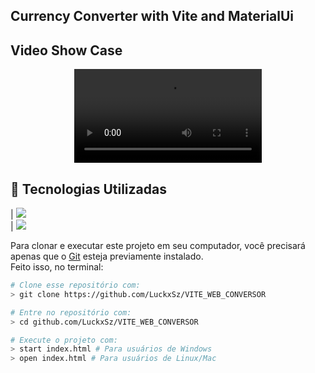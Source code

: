 ## Currency Converter with Vite and MaterialUi

## Video Show Case

<div align="center">
  <video src="./public/showcase.mp4" />
</div>

## 🚀 Tecnologias Utilizadas

| <img src="https://img.shields.io/badge/Material--UI-0081CB?style=for-the-badge&logo=material-ui&logoColor=white" />  
| <img src="https://img.shields.io/badge/React-20232A?style=for-the-badge&logo=react&logoColor=61DAFB" />

Para clonar e executar este projeto em seu computador, você precisará apenas que o [Git](https://git-scm.com/) esteja previamente instalado.<br>
Feito isso, no terminal:

```bash
# Clone esse repositório com:
> git clone https://github.com/LuckxSz/VITE_WEB_CONVERSOR

# Entre no repositório com:
> cd github.com/LuckxSz/VITE_WEB_CONVERSOR

# Execute o projeto com:
> start index.html # Para usuários de Windows
> open index.html # Para usuários de Linux/Mac
```
